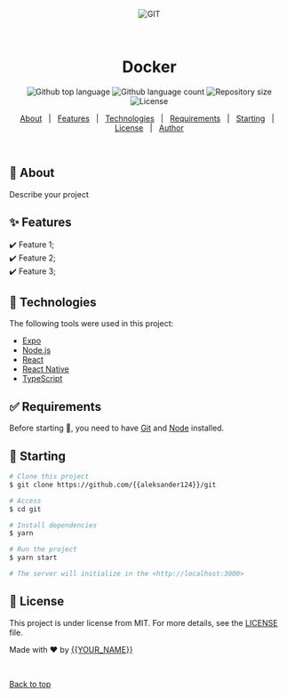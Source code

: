 <div align="center" id="top"> 
  <img src="./.github/app.gif" alt="GIT" />

  &#xa0;

  <!-- <a href="https://git.netlify.app">Demo</a> -->
</div>

<h1 align="center">Docker</h1>

<p align="center">
  <img alt="Github top language" src="https://img.shields.io/github/languages/top/{{aleksander124}}/git?color=56BEB8">

  <img alt="Github language count" src="https://img.shields.io/github/languages/count/{{aleksander124}}/git?color=56BEB8">

  <img alt="Repository size" src="https://img.shields.io/github/repo-size/{{aleksander124}}/git?color=56BEB8">

  <img alt="License" src="https://img.shields.io/github/license/{{aleksander124}}/git?color=56BEB8">

  <!-- <img alt="Github issues" src="https://img.shields.io/github/issues/{{aleksander124}}/git?color=56BEB8" /> -->

  <!-- <img alt="Github forks" src="https://img.shields.io/github/forks/{{aleksander124}}/git?color=56BEB8" /> -->

  <!-- <img alt="Github stars" src="https://img.shields.io/github/stars/{{aleksander124}}/git?color=56BEB8" /> -->
</p>

<!-- Status -->

<!-- <h4 align="center"> 
	🚧  GIT 🚀 Under construction...  🚧
</h4> 

<hr> -->

<p align="center">
  <a href="#dart-about">About</a> &#xa0; | &#xa0; 
  <a href="#sparkles-features">Features</a> &#xa0; | &#xa0;
  <a href="#rocket-technologies">Technologies</a> &#xa0; | &#xa0;
  <a href="#white_check_mark-requirements">Requirements</a> &#xa0; | &#xa0;
  <a href="#checkered_flag-starting">Starting</a> &#xa0; | &#xa0;
  <a href="#memo-license">License</a> &#xa0; | &#xa0;
  <a href="https://github.com/{{aleksander124}}" target="_blank">Author</a>
</p>

<br>

## :dart: About ##

Describe your project

## :sparkles: Features ##

:heavy_check_mark: Feature 1;\
:heavy_check_mark: Feature 2;\
:heavy_check_mark: Feature 3;

## :rocket: Technologies ##

The following tools were used in this project:

- [Expo](https://expo.io/)
- [Node.js](https://nodejs.org/en/)
- [React](https://pt-br.reactjs.org/)
- [React Native](https://reactnative.dev/)
- [TypeScript](https://www.typescriptlang.org/)

## :white_check_mark: Requirements ##

Before starting :checkered_flag:, you need to have [Git](https://git-scm.com) and [Node](https://nodejs.org/en/) installed.

## :checkered_flag: Starting ##

```bash
# Clone this project
$ git clone https://github.com/{{aleksander124}}/git

# Access
$ cd git

# Install dependencies
$ yarn

# Run the project
$ yarn start

# The server will initialize in the <http://localhost:3000>
```

## :memo: License ##

This project is under license from MIT. For more details, see the [LICENSE](LICENSE.md) file.


Made with :heart: by <a href="https://github.com/{{aleksander124}}" target="_blank">{{YOUR_NAME}}</a>

&#xa0;

<a href="#top">Back to top</a>
